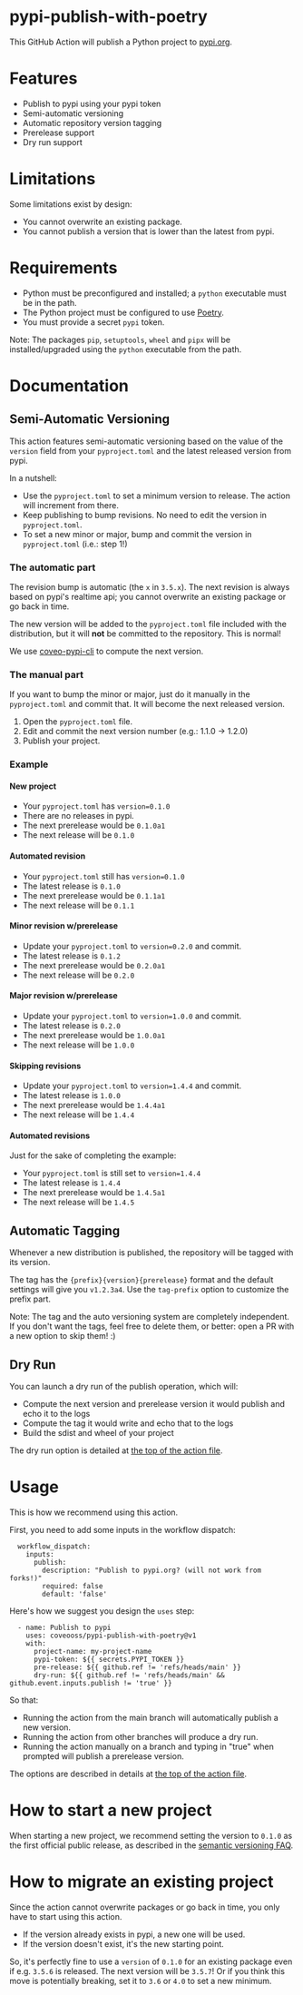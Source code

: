 # pypi-publish-with-poetry

This GitHub Action will publish a Python project to [pypi.org](https://pypi.org).


# Features

- Publish to pypi using your pypi token
- Semi-automatic versioning
- Automatic repository version tagging
- Prerelease support
- Dry run support


# Limitations

Some limitations exist by design:
 
- You cannot overwrite an existing package.
- You cannot publish a version that is lower than the latest from pypi.


# Requirements

- Python must be preconfigured and installed; a `python` executable must be in the path.
- The Python project must be configured to use [Poetry](https://python-poetry.org).
- You must provide a secret `pypi` token.

Note: The packages `pip`, `setuptools`, `wheel` and `pipx` will be installed/upgraded 
using the `python` executable from the path.


# Documentation

## Semi-Automatic Versioning

This action features semi-automatic versioning based on the value of the `version` field from your `pyproject.toml`
and the latest released version from pypi.

In a nutshell:
- Use the `pyproject.toml` to set a minimum version to release. The action will increment from there.
- Keep publishing to bump revisions. No need to edit the version in `pyproject.toml`.
- To set a new minor or major, bump and commit the version in `pyproject.toml` (i.e.: step 1!)

### The automatic part

The revision bump is automatic (the `x` in `3.5.x`).
The next revision is always based on pypi's realtime api; you cannot overwrite an existing package or go back in time.

The new version will be added to the `pyproject.toml` file included with the distribution,
but it will **not** be committed to the repository. This is normal!

We use 
[coveo-pypi-cli](https://github.com/coveooss/coveo-python-oss/tree/main/coveo-pypi-cli#pypi-cli-in-action) 
to compute the next version.

### The manual part

If you want to bump the minor or major, just do it manually in the `pyproject.toml` and commit that.
It will become the next released version.

1. Open the `pyproject.toml` file.
2. Edit and commit the next version number (e.g.: 1.1.0 -> 1.2.0)
3. Publish your project.


### Example

#### New project
- Your `pyproject.toml` has `version=0.1.0`
- There are no releases in pypi.
- The next prerelease would be `0.1.0a1`
- The next release will be `0.1.0`

#### Automated revision
- Your `pyproject.toml` still has `version=0.1.0`
- The latest release is `0.1.0`
- The next prerelease would be `0.1.1a1`
- The next release will be `0.1.1`

#### Minor revision w/prerelease
- Update your `pyproject.toml` to `version=0.2.0` and commit.
- The latest release is `0.1.2`
- The next prerelease would be `0.2.0a1`
- The next release will be `0.2.0`

#### Major revision w/prerelease
- Update your `pyproject.toml` to `version=1.0.0` and commit.
- The latest release is `0.2.0`
- The next prerelease would be `1.0.0a1`
- The next release will be `1.0.0`

#### Skipping revisions
- Update your `pyproject.toml` to `version=1.4.4` and commit.
- The latest release is `1.0.0`
- The next prerelease would be `1.4.4a1`
- The next release will be `1.4.4`

#### Automated revisions
Just for the sake of completing the example:
- Your `pyproject.toml` is still set to `version=1.4.4`
- The latest release is `1.4.4`
- The next prerelease would be `1.4.5a1`
- The next release will be `1.4.5`


## Automatic Tagging

Whenever a new distribution is published, the repository will be tagged with its version.

The tag has the `{prefix}{version}{prerelease}` format and the default settings will give you `v1.2.3a4`.
Use the `tag-prefix` option to customize the prefix part.

Note: The tag and the auto versioning system are completely independent. 
If you don't want the tags, feel free to delete them, or better: open a PR with a new option to skip them! :)


## Dry Run

You can launch a dry run of the publish operation, which will:

- Compute the next version and prerelease version it would publish and echo it to the logs
- Compute the tag it would write and echo that to the logs
- Build the sdist and wheel of your project

The dry run option is detailed at  [the top of the action file](./action.yml).


# Usage

This is how we recommend using this action. 

First, you need to add some inputs in the workflow dispatch: 

      workflow_dispatch:
        inputs:
          publish:
            description: "Publish to pypi.org? (will not work from forks!)"
            required: false
            default: 'false'


Here's how we suggest you design the `uses` step:
    
      - name: Publish to pypi
        uses: coveooss/pypi-publish-with-poetry@v1
        with:
          project-name: my-project-name
          pypi-token: ${{ secrets.PYPI_TOKEN }}
          pre-release: ${{ github.ref != 'refs/heads/main' }}
          dry-run: ${{ github.ref != 'refs/heads/main' && github.event.inputs.publish != 'true' }}


So that:

- Running the action from the main branch will automatically publish a new version.
- Running the action from other branches will produce a dry run.
- Running the action manually on a branch and typing in "true" when prompted will publish a prerelease version.

The options are described in details at [the top of the action file](./action.yml).


# How to start a new project

When starting a new project, we recommend setting the version to `0.1.0` as the first official public release, 
as described in the [semantic versioning FAQ](https://semver.org/#how-should-i-deal-with-revisions-in-the-0yz-initial-development-phase).


# How to migrate an existing project

Since the action cannot overwrite packages or go back in time, you only have to start using this action.

- If the version already exists in pypi, a new one will be used.
- If the version doesn't exist, it's the new starting point.

So, it's perfectly fine to use a `version` of `0.1.0` for an existing package even if e.g. `3.5.6` is released.
The next version will be `3.5.7`! Or if you think this move is potentially breaking, set it to `3.6` or `4.0` to set a new minimum.
